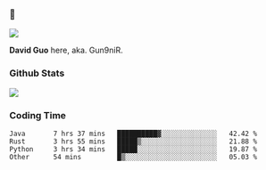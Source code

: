 ### 👋

![](https://komarev.com/ghpvc/?username=Gun9niR&label=Total+Views)

**David Guo** here, aka. Gun9niR.

### Github Stats

<img src="https://github-readme-stats.vercel.app/api?username=Gun9niR&count_private=true&show_icons=true&theme=vue-dark&hide_title=true">

### Coding Time

<!--START_SECTION:waka-->

```text
Java       7 hrs 37 mins   ██████████▓░░░░░░░░░░░░░░   42.42 %
Rust       3 hrs 55 mins   █████▒░░░░░░░░░░░░░░░░░░░   21.88 %
Python     3 hrs 34 mins   █████░░░░░░░░░░░░░░░░░░░░   19.87 %
Other      54 mins         █▒░░░░░░░░░░░░░░░░░░░░░░░   05.03 %
```

<!--END_SECTION:waka-->
